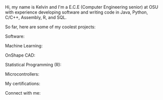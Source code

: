 Hi, my name is Kelvin and I'm a E.C.E (Computer Engineering senior) at OSU with experience developing software and writing code in Java, Python, C/C++, Assembly, R, and SQL.

So far, here are some of my coolest projects:

Software:

Machine Learning:

OnShape CAD:

Statistical Programming (R):

Microcontrollers:

My certifications:

Connect with me:
